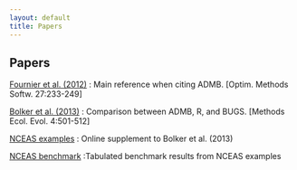```yaml
---
layout: default
title: Papers
---
```


Papers
------

[Fournier et al. (2012)](http://tandfonline.com/doi/abs/10.1080/10556788.2011.597854)
: Main reference when citing ADMB. [Optim. Methods Softw. 27:233-249]

[Bolker et al. (2013)](http://onlinelibrary.wiley.com/doi/10.1111/2041-210X.12044/abstract)
: Comparison between ADMB, R, and BUGS. [Methods Ecol. Evol. 4:501-512]

[NCEAS examples](nceas-examples.html)
: Online supplement to Bolker et al. (2013)

[NCEAS benchmark](nceas-benchmark.pdf) 
:Tabulated benchmark results from NCEAS examples

